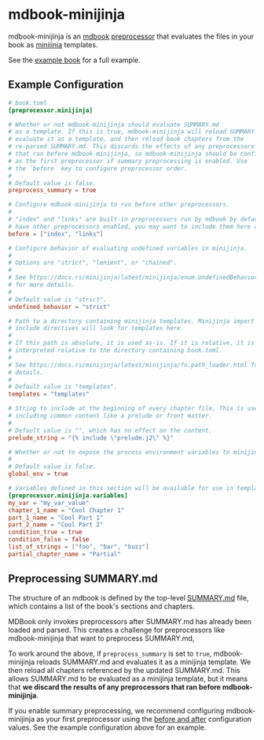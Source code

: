 # mdbook-minijinja

mdbook-minijinja is an [mdbook][mdbook] [preprocessor][mdbook-preprocessor]
that evaluates the files in your book as [minijinja][minijinja] templates.

See the [example
book](https://github.com/ssanderson/mdbook-minijinja/tree/main/example-book)
for a full example.

[mdbook]: https://rust-lang.github.io/mdBook
[mdbook-preprocessor]: https://rust-lang.github.io/mdBook/format/configuration/preprocessors.html
[minijinja]: https://docs.rs/minijinja/latest/minijinja/

## Example Configuration

```toml
# book.toml
[preprocessor.minijinja]

# Whether or not mdbook-minijinja should evaluate SUMMARY.md
# as a template. If this is true, mdbook-minijinja will reload SUMMARY.md,
# evaluate it as a template, and then reload book chapters from the
# re-parsed SUMMARY.md. This discards the effects of any preprocessors
# that ran before mdbook-minijinja, so mdbook-minijinja should be configured
# as the first preprocessor if summary preprocessing is enabled. Use
# the `before` key to configure preprocessor order.
#
# Default value is false.
preprocess_summary = true

# Configure mdbook-minijinja to run before other preprocessors.
#
# "index" and "links" are built-in preprocessors run by mdbook by default. If you
# have other preprocessors enabled, you may want to include them here as well.
before = ["index", "links"]

# Configure behavior of evaluating undefined variables in minijinja.
#
# Options are "strict", "lenient", or "chained".
#
# See https://docs.rs/minijinja/latest/minijinja/enum.UndefinedBehavior.html
# for more details.
#
# Default value is "strict".
undefined_behavior = "strict"

# Path to a directory containing minijinja templates. Minijinja import and
# include directives will look for templates here.
#
# If this path is absolute, it is used as-is. If it is relative, it is
# interpreted relative to the directory containing book.toml.
#
# See https://docs.rs/minijinja/latest/minijinja/fn.path_loader.html for more
# details.
#
# Default value is "templates".
templates = "templates"

# String to include at the beginning of every chapter file. This is useful for
# including common content like a prelude or front matter.
#
# Default value is "", which has no effect on the content.
prelude_string = "{% include \"prelude.j2\" %}"

# Whether or not to expose the process environment variables to minijinja templates as a "env" global variable.
#
# Default value is false.
global_env = true

# Variables defined in this section will be available for use in templates.
[preprocessor.minijinja.variables]
my_var = "my_var_value"
chapter_1_name = "Cool Chapter 1"
part_1_name = "Cool Part 1"
part_2_name = "Cool Part 2"
condition_true = true
condition_false = false
list_of_strings = ["foo", "bar", "buzz"]
partial_chapter_name = "Partial"
```

## Preprocessing SUMMARY.md

The structure of an mdbook is defined by the top-level
[SUMMARY.md](https://rust-lang.github.io/mdBook/format/summary.html) file,
which contains a list of the book's sections and chapters.

MDBook only invokes preprocessors after SUMMARY.md has already been loaded and
parsed. This creates a challenge for preprocessors like mdbook-minijinja that
want to preprocess SUMMARY.md,

To work around the above, if `preprocess_summary` is set to `true`,
mdbook-minijinja reloads SUMMARY.md and evaluates it as a minijinja
template. We then reload all chapters referenced by the updated
SUMMARY.md. This allows SUMMARY.md to be evaluated as a minijinja template, but
it means that **we discard the results of any preprocessors that ran before
mdbook-minijinja**.

If you enable summary preprocessing, we recommend configuring mdbook-minijinja
as your first preprocessor using the [before and
after](https://rust-lang.github.io/mdBook/format/configuration/preprocessors.html#require-a-certain-order)
configuration values. See the example configuration above for an example.
